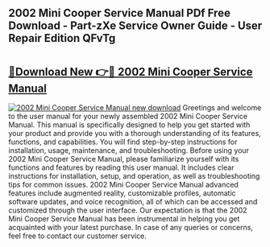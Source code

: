## 2002 Mini Cooper Service Manual PDf Free Download - Part-zXe Service Owner Guide - User Repair Edition QFvTg

# <h2><a href="http://bc15525.oget.top/?id=2002+Mini+Cooper+Service+Manual">🔗Download New 👉🔴 2002 Mini Cooper Service Manual</a></h2>

[![2002 Mini Cooper Service Manual new download](https://i.imgur.com/5g1atiW.png)](http://bc15525.oget.top/?id=2002+Mini+Cooper+Service+Manual)
Greetings and welcome to the user manual for your newly assembled 2002 Mini Cooper Service Manual. This manual is specifically designed to help you get started with your product and provide you with a thorough understanding of its features, functions, and capabilities. You will find step-by-step instructions for installation, usage, maintenance, and troubleshooting. Before using your 2002 Mini Cooper Service Manual, please familiarize yourself with its functions and features by reading this user manual. It includes clear instructions for installation, setup, and operation, as well as troubleshooting tips for common issues. 2002 Mini Cooper Service Manual advanced features include augmented reality, customizable profiles, automatic software updates, and voice recognition, all of which can be accessed and customized through the user interface. Our expectation is that the 2002 Mini Cooper Service Manual has been instrumental in helping you get acquainted with your latest purchase. In case of any queries or concerns, feel free to contact our customer service.
